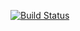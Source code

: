 [![Build Status](https://dev.azure.com/AzureDevOpsTUB/AzureDevOpsTUB/_apis/build/status/unaihuete.AzureDevOpsTUB?branchName=master)](https://dev.azure.com/AzureDevOpsTUB/AzureDevOpsTUB/_build/latest?definitionId=1&branchName=master)
